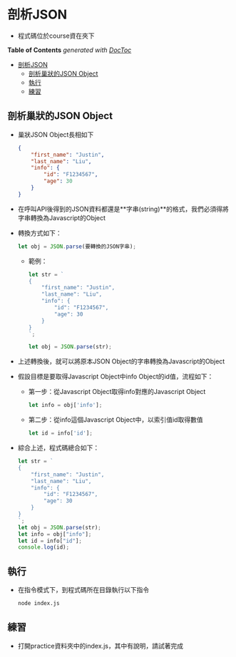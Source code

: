 # 剖析JSON

- 程式碼位於course資在夾下

<!-- START doctoc generated TOC please keep comment here to allow auto update -->
<!-- DON'T EDIT THIS SECTION, INSTEAD RE-RUN doctoc TO UPDATE -->
**Table of Contents**  *generated with [DocToc](https://github.com/thlorenz/doctoc)*

- [剖析JSON](#%E5%89%96%E6%9E%90json)
  - [剖析巢狀的JSON Object](#%E5%89%96%E6%9E%90%E5%B7%A2%E7%8B%80%E7%9A%84json-object)
  - [執行](#%E5%9F%B7%E8%A1%8C)
  - [練習](#%E7%B7%B4%E7%BF%92)

<!-- END doctoc generated TOC please keep comment here to allow auto update -->

## 剖析巢狀的JSON Object

- 巢狀JSON Object長相如下

  ```json
  {
      "first_name": "Justin",
      "last_name": "Liu",
      "info": {
          "id": "F1234567",
          "age": 30
      }
  }
  ```

- 在呼叫API後得到的JSON資料都還是**字串(string)**的格式，我們必須得將字串轉換為Javascript的Object

- 轉換方式如下：

  ```javascript
  let obj = JSON.parse(要轉換的JSON字串);
  ```

  - 範例：

    ```javascript
    let str = `
    {
        "first_name": "Justin",
        "last_name": "Liu",
        "info": {
            "id": "F1234567",
            "age": 30
        }
    }
    `;
    
    let obj = JSON.parse(str);
    ```

- 上述轉換後，就可以將原本JSON Object的字串轉換為Javascript的Object

- 假設目標是要取得Javascript Object中info Object的id值，流程如下：

  - 第一步：從Javascript Object取得info對應的Javascript Object

    ```javascript
    let info = obj['info'];
    ```

  - 第二步：從info這個Javascript Object中，以索引值id取得數值

    ```javascript
    let id = info['id'];
    ```

- 綜合上述，程式碼總合如下：

  ```javascript
  let str = `
  {
      "first_name": "Justin",
      "last_name": "Liu",
      "info": {
          "id": "F1234567",
          "age": 30
      }
  }
  `;
  let obj = JSON.parse(str);
  let info = obj["info"];
  let id = info["id"];
  console.log(id);
  ```

## 執行

- 在指令模式下，到程式碼所在目錄執行以下指令

  ```bash
  node index.js
  ```

## 練習

- 打開practice資料夾中的index.js，其中有說明，請試著完成

